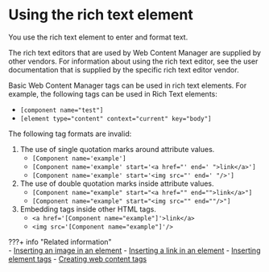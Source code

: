 # Using the rich text element

You use the rich text element to enter and format text.

The rich text editors that are used by Web Content Manager are supplied by other vendors. For information about using the rich text editor, see the user documentation that is supplied by the specific rich text editor vendor.

Basic Web Content Manager tags can be used in rich text elements. For example, the following tags can be used in Rich Text elements:

-   `[component name="test"]`
-   `[element type="content" context="current" key="body"]`

The following tag formats are invalid:

1.  The use of single quotation marks around attribute values.
    -   `[Component name='example']`
    -   `[Component name='example' start='<a href="' end=' ">link</a>']`
    -   `[Component name='example' start='<img src="' end=' "/>']`
2.  The use of double quotation marks inside attribute values.
    -   `[Component name="example" start="<a href="" end="">link</a>"]`
    -   `[Component name="example" start="<img src="" end=""/>"]`
3.  Embedding tags inside other HTML tags.
    -   `<a href='[Component name="example"]'>link</a>`
    -   `<img src='[Component name="example"]'/>`

???+ info "Related information"  
    -   [Inserting an image in an element](../../../elements/element_designs/wcm_dev_elements_insert_image.md)
    -   [Inserting a link in an element](../../../elements/element_designs/wcm_dev_elements_insert_link.md)
    -   [Inserting element tags](../../../elements/element_designs/wcm_dev_elements_insert_tags.md)
    -   [Creating web content tags](../../../../wcm_artifacts/tags/creating_web_content_tags/index.md)



